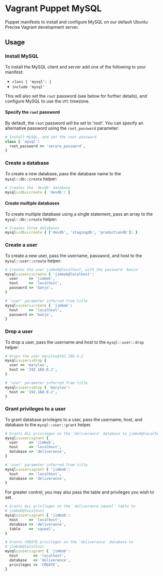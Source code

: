 # Vagrant Puppet MySQL
Puppet manifests to install and configure MySQL on our default Ubuntu Precise Vagrant development server.

## Usage
### Install MySQL
To install the MySQL client and server add one of the following to your manifest:

- `class { 'mysql': }`
- `include 'mysql'`

This will also set the `root` password (see below for further details), and configure MySQL to use the `UTC` timezone.

#### Specify the `root` password
By default, the `root` password will be set to 'root'. You can specify an alternative password using the `root_password` parameter:

~~~~~ruby
# Install MySQL, and set the root password
class { 'mysql':
  root_password => 'secure_password',
}
~~~~~

### Create a database
To create a new database, pass the database name to the `mysql::db::create` helper:

~~~~~ruby
# Creates the 'devdb' database
mysql::db::create { 'devdb': }
~~~~~

#### Create multiple databases
To create multiple database using a single statement, pass an array to the `mysql::db::create` helper:

~~~~~ruby
# Creates three databases
mysql::db::create { ['devdb', 'stagingdb', 'productiondb']: }
~~~~~

### Create a user
To create a new user, pass the username, password, and host to the `mysql::user::create` helper:

~~~~~ruby
# Creates the user jimbob@localhost, with the password 'banjo'
mysql::user::create { 'jimbob@localhost':
  user     => 'jimbob',
  host     => 'localhost',
  password => 'banjo',
}

# 'user' parameter inferred from title
mysql::user::create { 'jimbob':
  host     => 'localhost',
  password => 'banjo',
}
~~~~~

### Drop a user
To drop a user, pass the username and host to the `mysql::user::drop` helper:

~~~~~ruby
# Drops the user marylou@192.168.0.2
mysql::user::drop {
  user => 'marylou',
  host => '192.168.0.2',
}

# 'user' parameter inferred from title
mysql::user::drop { 'marylou':
  host => '192.168.0.2',
}
~~~~~

### Grant privileges to a user
To grant database privileges to a user, pass the username, host, and database to the `mysql::user::grant` helper.

~~~~~ruby
# Grants ALL privileges on the 'deliverance' database to jimbob@localhost
mysql::user::grant {
  user     => 'jimbob',
  host     => 'localhost',
  database => 'deliverance',
}

# 'user' parameter inferred from title
mysql::user::grant { 'jimbob':
  host     => 'localhost',
  database => 'deliverance',
}
~~~~~

For greater control, you may also pass the table and privileges you wish to set.

~~~~~ruby
# Grants ALL privileges on the 'deliverance.squeal' table to
# jimbob@localhost
mysql::user::grant { 'jimbob':
  host     => 'localhost',
  database => 'deliverance',
  table    => 'squeal',
}

# Grants CREATE privileges on the 'deliverance' database to
# jimbob@localhost
mysql::user::grant { 'jimbob':
  host       => 'localhost',
  database   => 'deliverance',
  privileges => 'CREATE',
}
~~~~~